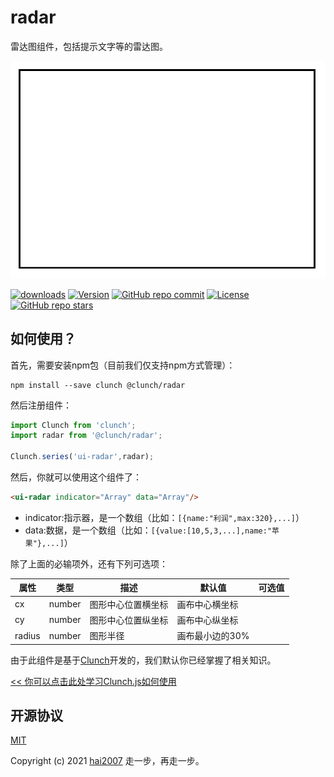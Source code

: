 # radar
雷达图组件，包括提示文字等的雷达图。

<p align='center'><img src='./view.png'></p>

<p>
  <a href="https://hai2007.gitee.io/npm-downloads?interval=7&packages=@clunch/radar"><img src="https://img.shields.io/npm/dm/@clunch/radar.svg" alt="downloads"></a>
  <a href="https://www.npmjs.com/package/@clunch/radar"><img src="https://img.shields.io/npm/v/@clunch/radar.svg" alt="Version"></a>
  <a href="https://github.com/clunch-contrib/radar/graphs/commit-activity" target='_blank'><img alt="GitHub repo commit" src="https://img.shields.io/github/last-commit/clunch-contrib/radar"></a>
  <a href="https://github.com/clunch-contrib/radar/blob/master/LICENSE"><img src="https://img.shields.io/npm/l/@clunch/radar.svg" alt="License"></a>
  <a href="https://github.com/clunch-contrib/radar" target='_blank'><img alt="GitHub repo stars" src="https://img.shields.io/github/stars/clunch-contrib/radar?style=social"></a>
</p>

## 如何使用？

首先，需要安装npm包（目前我们仅支持npm方式管理）：

```
npm install --save clunch @clunch/radar
```

然后注册组件：

```js
import Clunch from 'clunch';
import radar from '@clunch/radar';

Clunch.series('ui-radar',radar);
```

然后，你就可以使用这个组件了：

```html
<ui-radar indicator="Array" data="Array"/>
```

- indicator:指示器，是一个数组（比如：``` [{name:"利润",max:320},...] ```）
- data:数据，是一个数组（比如：``` [{value:[10,5,3,...],name:"苹果"},...] ```）

除了上面的必输项外，还有下列可选项：

|属性|类型|描述|默认值|可选值|
|----|----|----|----|----|
|cx|number|图形中心位置横坐标|画布中心横坐标||
|cy|number|图形中心位置纵坐标|画布中心纵坐标||
|radius|number|图形半径|画布最小边的30%||

由于此组件是基于[Clunch](https://github.com/hai2007/clunch)开发的，我们默认你已经掌握了相关知识。

[<< 你可以点击此处学习Clunch.js如何使用](https://hai2007.gitee.io/clunch/#/course/introduce?fixed=top)

开源协议
---------------------------------------
[MIT](https://github.com/clunch-contrib/radar/blob/master/LICENSE)

Copyright (c) 2021 [hai2007](https://hai2007.gitee.io/sweethome/) 走一步，再走一步。
